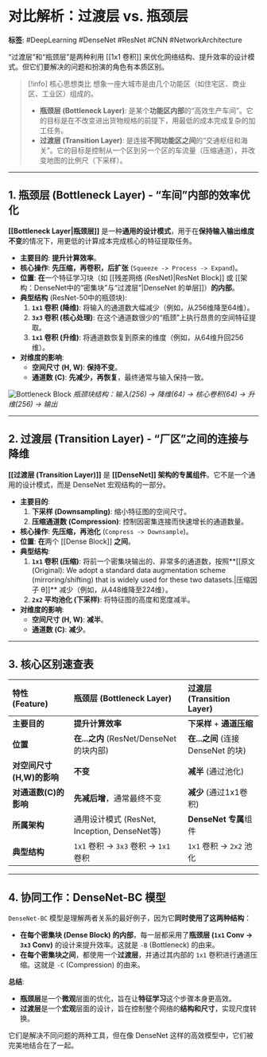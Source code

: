 # 对比解析：过渡层 vs. 瓶颈层

**标签**: #DeepLearning #DenseNet #ResNet #CNN #NetworkArchitecture

“过渡层”和“瓶颈层”是两种利用 [[1x1 卷积]] 来优化网络结构、提升效率的设计模式。但它们要解决的问题和扮演的角色有本质区别。

> [!info] 核心思想类比
> 想象一座大城市是由几个功能区（如住宅区、商业区、工业区）组成的。
> - **瓶颈层 (Bottleneck Layer)**: 是某个**功能区内部**的“高效生产车间”。它的目标是在不改变进出货物规格的前提下，用最低的成本完成复杂的加工任务。
> - **过渡层 (Transition Layer)**: 是连接**不同功能区之间**的“交通枢纽和海关”。它的目标是控制从一个区到另一个区的车流量（压缩通道），并改变地图的比例尺（下采样）。

---

## 1. 瓶颈层 (Bottleneck Layer) - “车间”内部的效率优化

**[[Bottleneck Layer|瓶颈层]]** 是一种**通用的设计模式**，用于在**保持输入输出维度不变**的情况下，用更低的计算成本完成核心的特征提取任务。

- **主要目的**: **提升计算效率**。
- **核心操作**: **先压缩，再卷积，后扩张** (`Squeeze -> Process -> Expand`)。
- **位置**: **在**一个特征学习块（如 [[残差网络 (ResNet)|ResNet Block]] 或 [[架构：DenseNet中的“密集块”与“过渡层”|DenseNet 的单层]]）**的内部**。
- **典型结构** (ResNet-50中的瓶颈块):
    1.  **`1x1` 卷积 (降维)**: 将输入的通道数大幅减少（例如，从256维降至64维）。
    2.  **`3x3` 卷积 (核心处理)**: 在这个通道数很少的“瓶颈”上执行昂贵的空间特征提取。
    3.  **`1x1` 卷积 (升维)**: 将通道数恢复到原来的维度（例如，从64维升回256维）。
- **对维度的影响**:
    - **空间尺寸 (H, W)**: **保持不变**。
    - **通道数 (C)**: **先减少，再恢复**，最终通常与输入保持一致。

![Bottleneck Block](https://miro.medium.com/v2/resize:fit:1400/1*D0F3v-2_lR8TfAlGP2g-zg.png)
*瓶颈块结构：输入(256) -> 降维(64) -> 核心卷积(64) -> 升维(256) -> 输出*

---

## 2. 过渡层 (Transition Layer) - “厂区”之间的连接与降维

**[[过渡层 (Transition Layer)]]** 是 **[[DenseNet]] 架构的专属组件**。它不是一个通用的设计模式，而是 DenseNet 宏观结构的一部分。

- **主要目的**:
    1.  **下采样 (Downsampling)**: 缩小特征图的空间尺寸。
    2.  **压缩通道数 (Compression)**: 控制因密集连接而快速增长的通道数量。
- **核心操作**: **先压缩，再池化** (`Compress -> Downsample`)。
- **位置**: **在**两个 [[Dense Block]] **之间**。
- **典型结构**:
    1.  **`1x1` 卷积 (压缩)**: 将前一个密集块输出的、非常多的通道数，按照**[[原文 (Original): We adopt a standard data augmentation scheme (mirroring/shifting) that is widely used for these two datasets.|压缩因子 θ]]** 减少（例如，从448维降至224维）。
    2.  **`2x2` 平均池化 (下采样)**: 将特征图的高度和宽度减半。
- **对维度的影响**:
    - **空间尺寸 (H, W)**: **减半**。
    - **通道数 (C)**: **减少**。

---

## 3. 核心区别速查表

| 特性 (Feature) | 瓶颈层 (Bottleneck Layer) | 过渡层 (Transition Layer) |
| :--- | :--- | :--- |
| **主要目的** | **提升计算效率** | **下采样** + **通道压缩** |
| **位置** | **在...之内** (ResNet/DenseNet的块内部) | **在...之间** (连接 DenseNet 的块) |
| **对空间尺寸(H,W)的影响**| **不变** | **减半** (通过池化) |
| **对通道数(C)的影响**| **先减后增**，通常最终不变 | **减少** (通过1x1卷积) |
| **所属架构**| 通用设计模式 (ResNet, Inception, DenseNet等) | **DenseNet 专属**组件 |
| **典型结构**| `1x1` 卷积 → `3x3` 卷积 → `1x1` 卷积 | `1x1` 卷积 → `2x2` 池化 |

---

## 4. 协同工作：DenseNet-BC 模型

`DenseNet-BC` 模型是理解两者关系的最好例子，因为它**同时使用了这两种结构**：
- **在每个密集块 (Dense Block) 的内部**，每一层都采用了**瓶颈层 (`1x1` Conv -> `3x3` Conv)** 的设计来提升效率。这就是 `-B` (Bottleneck) 的由来。
- **在每个密集块之间**，都使用一个**过渡层**，并通过其内部的 `1x1` 卷积进行通道压缩。这就是 `-C` (Compression) 的由来。

**总结**:
- **瓶颈层**是一个**微观**层面的优化，旨在让**特征学习**这个步骤本身更高效。
- **过渡层**是一个**宏观**层面的设计，旨在控制整个网络的**结构和尺寸**，实现尺度转换。

它们是解决不同问题的两种工具，但在像 DenseNet 这样的高效模型中，它们被完美地结合在了一起。